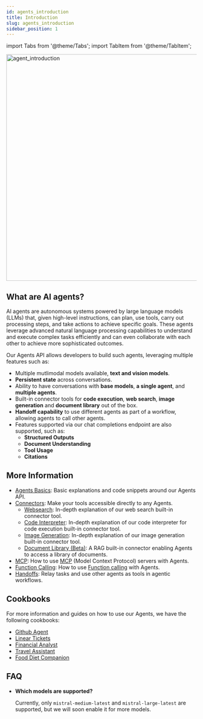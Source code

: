 ```yaml
---
id: agents_introduction
title: Introduction
slug: agents_introduction
sidebar_position: 1
---
```


import Tabs from '@theme/Tabs';
import TabItem from '@theme/TabItem';

<div style={{ textAlign: 'center' }}>
  <img
    src="/img/agent_overview.png"
    alt="agent_introduction"
    width="600"
    style={{ borderRadius: '15px' }}
  />
</div>

## What are AI agents?

AI agents are autonomous systems powered by large language models (LLMs) that, given high-level instructions, can plan, use tools, carry out processing steps, and take actions to achieve specific goals. These agents leverage advanced natural language processing capabilities to understand and execute complex tasks efficiently and can even collaborate with each other to achieve more sophisticated outcomes.

Our Agents API allows developers to build such agents, leveraging multiple features such as:
- Multiple mutlimodal models available, **text and vision models**.
- **Persistent state** across conversations.
- Ability to have conversations with **base models**, **a single agent**, and **multiple agents**.
- Built-in connector tools for **code execution**, **web search**, **image generation** and **document library** out of the box.
- **Handoff capability** to use different agents as part of a workflow, allowing agents to call other agents.
- Features supported via our chat completions endpoint are also supported, such as:
  - **Structured Outputs**
  - **Document Understanding**
  - **Tool Usage**
  - **Citations**

## More Information
- [Agents Basics](../agents_basics): Basic explanations and code snippets around our Agents API.
- [Connectors](../connectors/connectors): Make your tools accessible directly to any Agents.
  - [Websearch](../connectors/websearch): In-depth explanation of our web search built-in connector tool.
  - [Code Interpreter](../connectors/code_interpreter): In-depth explanation of our code interpreter for code execution built-in connector tool.
  - [Image Generation](../connectors/image_generation): In-depth explanation of our image generation built-in connector tool.
  - [Document Library (Beta)](../connectors/document_library): A RAG built-in connector enabling Agents to access a library of documents.
- [MCP](../mcp): How to use [MCP](../../capabilities/function_calling) (Model Context Protocol) servers with Agents.
- [Function Calling](../function_calling): How to use [Function calling](../../capabilities/function_calling) with Agents.
- [Handoffs](../handoffs): Relay tasks and use other agents as tools in agentic workflows.

## Cookbooks
For more information and guides on how to use our Agents, we have the following cookbooks:
- [Github Agent](https://github.com/mistralai/cookbook/tree/main/mistral/agents/github_agent)
- [Linear Tickets](https://github.com/mistralai/cookbook/tree/main/mistral/agents/prd_linear_ticket)
- [Financial Analyst](https://github.com/mistralai/cookbook/tree/main/mistral/agents/financial_analyst)
- [Travel Assistant](https://github.com/mistralai/cookbook/tree/main/mistral/agents/travel_assisstant)
- [Food Diet Companion](https://github.com/mistralai/cookbook/tree/main/mistral/agents/food_diet_companion)

## FAQ

- **Which models are supported?**

  Currently, only `mistral-medium-latest` and `mistral-large-latest` are supported, but we will soon enable it for more models.